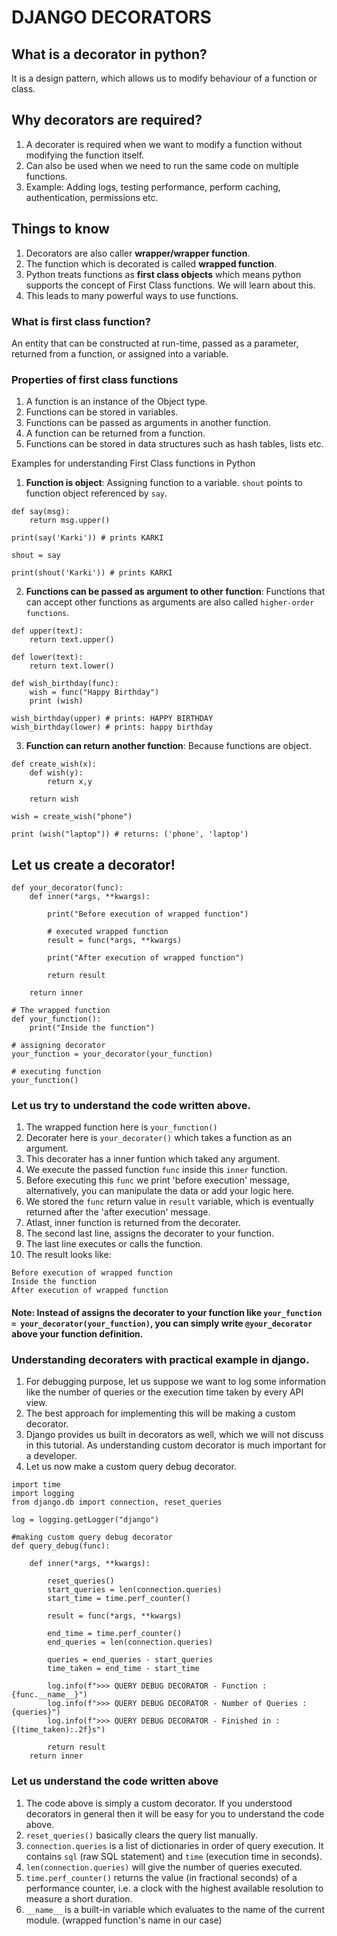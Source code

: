 # DJANGO DECORATORS

## What is a decorator in python?
It is a design pattern, which allows us to modify behaviour of a function or class.

## Why decorators are required?
1. A decorater is required when we want to modify a function without modifying the function itself.
2. Can also be used when we need to run the same code on multiple functions.
3. Example: Adding logs, testing performance, perform caching, authentication, permissions etc.

## Things to know
1. Decorators are also caller <b>wrapper/wrapper function</b>.
2. The function which is decorated is called <b>wrapped function</b>.
3. Python treats functions as <b>first class objects</b> which means python supports the concept of First Class functions. We will learn about this.
4. This leads to many powerful ways to use functions.

### What is first class function?
An entity that can be constructed at run-time, passed as a parameter, returned from a function, or assigned into a variable.

### Properties of first class functions
1. A function is an instance of the Object type.
2. Functions can be stored in variables.
3. Functions can be passed as arguments in another function.
4. A function can be returned from a function.
5. Functions can be stored in data structures such as hash tables, lists etc.


Examples for understanding First Class functions in Python

1. <b>Function is object</b>: Assigning function to a variable. `shout` points to function object referenced by `say`.
```
def say(msg):
    return msg.upper()
  
print(say('Karki')) # prints KARKI
  
shout = say
  
print(shout('Karki')) # prints KARKI
```

2. <b>Functions can be passed as argument to other function</b>: Functions that can accept other functions as arguments are also called `higher-order functions`.
```
def upper(text):
    return text.upper()
  
def lower(text):
    return text.lower()
  
def wish_birthday(func):
    wish = func("Happy Birthday")
    print (wish)
  
wish_birthday(upper) # prints: HAPPY BIRTHDAY
wish_birthday(lower) # prints: happy birthday
```

3. <b>Function can return another function</b>: Because functions are object.
```
def create_wish(x):
    def wish(y):
        return x,y
  
    return wish
  
wish = create_wish("phone")
  
print (wish("laptop")) # returns: ('phone', 'laptop')
```

## Let us create a decorator!

```
def your_decorator(func):
    def inner(*args, **kwargs):
    
        print("Before execution of wrapped function")
        
        # executed wrapped function
        result = func(*args, **kwargs) 
        
        print("After execution of wrapped function")
        
        return result
         
    return inner
 
# The wrapped function
def your_function():
    print("Inside the function")
    
# assigning decorator
your_function = your_decorator(your_function) 

# executing function
your_function() 
```

### Let us try to understand the code written above.
1. The wrapped function here is `your_function()`
2. Decorater here is `your_decorater()` which takes a function as an argument.
3. This decorater has a inner funtion which taked any argument.
4. We execute the passed function `func` inside this `inner` function.
5. Before executing this `func` we print 'before execution' message, alternatively, you can manipulate the data or add your logic here.
6. We stored the `func` return value in `result` variable, which is eventually returned after the 'after execution' message.
7. Atlast, inner function is returned from the decorater.
8. The second last line, assigns the decorater to your function.
9. The last line executes or calls the function.
10. The result looks like:
```
Before execution of wrapped function
Inside the function
After execution of wrapped function
```

#### Note: Instead of assigns the decorater to your function like `your_function = your_decorator(your_function)`, you can simply write `@your_decorator` above your function definition.

### Understanding decoraters with practical example in django.
1. For debugging purpose, let us suppose we want to log some information like the number of queries or the execution time taken by every API view.
2. The best approach for implementing this will be making a custom decorator. 
3. Django provides us built in decorators as well, which we will not discuss in this tutorial. As understanding custom decorator is much important for a developer.
4. Let us now make a custom query debug decorator.

```
import time
import logging
from django.db import connection, reset_queries

log = logging.getLogger("django")

#making custom query debug decorator
def query_debug(func):

    def inner(*args, **kwargs):
    
        reset_queries()
        start_queries = len(connection.queries)
        start_time = time.perf_counter()

        result = func(*args, **kwargs)

        end_time = time.perf_counter()
        end_queries = len(connection.queries)

        queries = end_queries - start_queries
        time_taken = end_time - start_time

        log.info(f">>> QUERY DEBUG DECORATOR - Function : {func.__name__}")
        log.info(f">>> QUERY DEBUG DECORATOR - Number of Queries : {queries}")
        log.info(f">>> QUERY DEBUG DECORATOR - Finished in : {(time_taken):.2f}s")
        
        return result
    return inner
```

### Let us understand the code written above
1. The code above is simply a custom decorator. If you understood decorators in general then it will be easy for you  to understand the code above.
2. `reset_queries()` basically clears the query list manually.
3. `connection.queries` is a list of dictionaries in order of query execution. It contains `sql` (raw SQL statement) and `time` (execution time in seconds).
4. `len(connection.queries)` will give the number of queries executed.
5. `time.perf_counter()` returns the value (in fractional seconds) of a performance counter, i.e. a clock with the highest available resolution to measure a short duration. 
6. `__name__` is a built-in variable which evaluates to the name of the current module. (wrapped function's name in our case)
